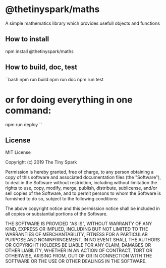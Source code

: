# @thetinyspark/maths
A simple mathematics library which provides usefull objects and functions


## How to install 
npm install @thetinyspark/maths

## How to build, doc, test

``bash
npm run build
npm run doc
npm run test

# or for doing everything in one command: 
npm run deploy
``


## License 
MIT License

Copyright (c) 2019 The Tiny Spark

Permission is hereby granted, free of charge, to any person obtaining a copy
of this software and associated documentation files (the "Software"), to deal
in the Software without restriction, including without limitation the rights
to use, copy, modify, merge, publish, distribute, sublicense, and/or sell
copies of the Software, and to permit persons to whom the Software is
furnished to do so, subject to the following conditions:

The above copyright notice and this permission notice shall be included in all
copies or substantial portions of the Software.

THE SOFTWARE IS PROVIDED "AS IS", WITHOUT WARRANTY OF ANY KIND, EXPRESS OR
IMPLIED, INCLUDING BUT NOT LIMITED TO THE WARRANTIES OF MERCHANTABILITY,
FITNESS FOR A PARTICULAR PURPOSE AND NONINFRINGEMENT. IN NO EVENT SHALL THE
AUTHORS OR COPYRIGHT HOLDERS BE LIABLE FOR ANY CLAIM, DAMAGES OR OTHER
LIABILITY, WHETHER IN AN ACTION OF CONTRACT, TORT OR OTHERWISE, ARISING FROM,
OUT OF OR IN CONNECTION WITH THE SOFTWARE OR THE USE OR OTHER DEALINGS IN THE
SOFTWARE.